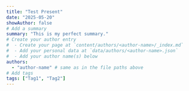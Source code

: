 ```yaml
---
title: "Test Present"
date: "2025-05-20"
showAuthor: false
# Add a summary
summary: "This is my perfect summary."
# Create your author entry
#  - Create your page at `content/authors/<author-name>/_index.md`
#  - Add your personal data at `data/authors/<author-name>.json`
#  - Add your author name(s) below
authors:
  - "author-name" # same as in the file paths above
# Add tags
tags: ["Tag1", "Tag2"]
---
```


